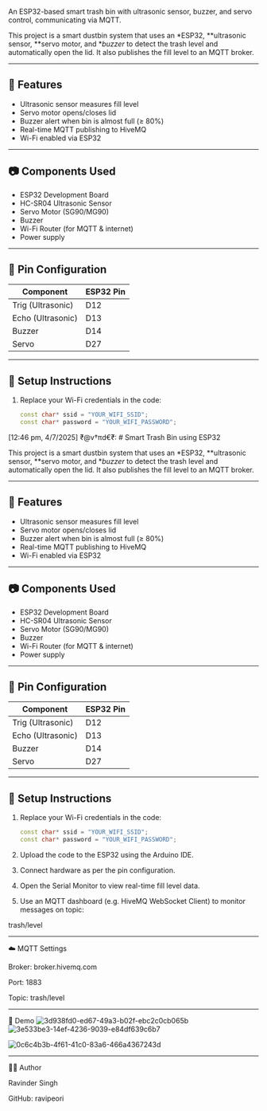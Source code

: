 
An ESP32-based smart trash bin with ultrasonic sensor, buzzer, and servo control, communicating via MQTT.

This project is a smart dustbin system that uses an *ESP32, **ultrasonic sensor, **servo motor, and **buzzer* to detect the trash level and automatically open the lid. It also publishes the fill level to an MQTT broker.

---

## 🚀 Features

- Ultrasonic sensor measures fill level
- Servo motor opens/closes lid
- Buzzer alert when bin is almost full (≥ 80%)
- Real-time MQTT publishing to HiveMQ
- Wi-Fi enabled via ESP32

---

## 📷 Components Used

- ESP32 Development Board
- HC-SR04 Ultrasonic Sensor
- Servo Motor (SG90/MG90)
- Buzzer
- Wi-Fi Router (for MQTT & internet)
- Power supply

---

## 🧠 Pin Configuration

| Component       | ESP32 Pin |
|----------------|-----------|
| Trig (Ultrasonic) | D12       |
| Echo (Ultrasonic) | D13       |
| Buzzer           | D14       |
| Servo            | D27       |

---

## 🔌 Setup Instructions

1. Replace your Wi-Fi credentials in the code:
   ```cpp
   const char* ssid = "YOUR_WIFI_SSID";
   const char* password = "YOUR_WIFI_PASSWORD";
[12:46 pm, 4/7/2025] ₹@v†πd€₹: # Smart Trash Bin using ESP32

This project is a smart dustbin system that uses an *ESP32, **ultrasonic sensor, **servo motor, and **buzzer* to detect the trash level and automatically open the lid. It also publishes the fill level to an MQTT broker.

---

## 🚀 Features

- Ultrasonic sensor measures fill level
- Servo motor opens/closes lid
- Buzzer alert when bin is almost full (≥ 80%)
- Real-time MQTT publishing to HiveMQ
- Wi-Fi enabled via ESP32

---

## 📷 Components Used

- ESP32 Development Board
- HC-SR04 Ultrasonic Sensor
- Servo Motor (SG90/MG90)
- Buzzer
- Wi-Fi Router (for MQTT & internet)
- Power supply

---

## 🧠 Pin Configuration

| Component         | ESP32 Pin |
|------------------|-----------|
| Trig (Ultrasonic) | D12       |
| Echo (Ultrasonic) | D13       |
| Buzzer            | D14       |
| Servo             | D27       |

---

## 🔌 Setup Instructions

1. Replace your Wi-Fi credentials in the code:
   ```cpp
   const char* ssid = "YOUR_WIFI_SSID";
   const char* password = "YOUR_WIFI_PASSWORD";

2. Upload the code to the ESP32 using the Arduino IDE.


3. Connect hardware as per the pin configuration.


4. Open the Serial Monitor to view real-time fill level data.


5. Use an MQTT dashboard (e.g. HiveMQ WebSocket Client) to monitor messages on topic:

trash/level




---

☁️ MQTT Settings

Broker: broker.hivemq.com

Port: 1883

Topic: trash/level



---



📸 Demo
![3d938fd0-ed67-49a3-b02f-ebc2c0cb065b](https://github.com/user-attachments/assets/faa54038-efd8-42b4-9190-26bc7ab78776)
![3e533be3-14ef-4236-9039-e84df639c6b7](https://github.com/user-attachments/assets/d20c8df2-7f12-4e89-9c72-aac17afe6e02)

![0c6c4b3b-4f61-41c0-83a6-466a4367243d](https://github.com/user-attachments/assets/c638f3d7-bad4-4f47-b8c8-523f898afef8)




---

🧑‍💻 Author

Ravinder Singh

GitHub: ravipeori
